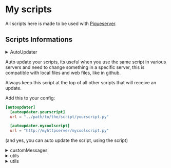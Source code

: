 # My scripts
All scripts here is made to be used with [Piqueserver](https://github.com/piqueserver/piqueserver).

## Scripts Informations
<details><summary>AutoUpdater<summary>

Auto update your scripts, its useful when you use the same
script in various servers and need to change something
in a specific server, this is compatible with local files
and web files, like in github.

Always keep this script at the top of all other scripts that
will receive an update.

Add this to your config:

```toml
[autoupdater]
  [autoupdater.yourscript]
  url = "../path/to/the/script/yourscript.py"

  [autoupdater.mycoolscript]
  url = "http://myhttpserver/mycoolscript.py"
```

(and yes, you can auto update the script, using the script)

</details>

<details><summary>customMessages</summary>
A script for helping with custom messaging (screen messages)
for BetterSpades and OpenSpades.

How to use?
- Put this script on the top of the script list in config.toml,
then the functions "connection.send_cmsg(Message, Type)" and "protocol.broadcast_cmsg(Message, Type)"

Message types:
- Notice
- Status
- Warning
- Error

Test commands:
- /csay Type Message
- /cpm Player Type Message

</details>

<details><summary>utils</summary>
A script where i will add useful functions i use when
coding scripts, like create_block, destroy_block, etc

How to use?
- Put this script on the top of the script list in config.toml,
to be able to use the functions.
```
┏━━━━━━━━━━━━━━━━━━━━━━━━━━━> FUNCTIONS <━━━━━━━━━━━━━━━━━━━━━━━━━━━┓
┣━━━━━━━━━━━━━━━━━━━━━━━━━━━━━━━━━━━━━━━━━━━━━━━━━━━━━━━━━━━━━━━━━━━┫
┣━> create_block(coords: tuple, save: bool=False, color: tuple=None)┃
┣> Available on protocol and connection classes.                    ┃
┃                                                                   ┃
┣> Create a block, on the map. If Save is True, block               ┃
┃  will be saved in the map for future connections.                 ┃
┣━━━━━━━━━━━━━━━━━━━━━━━━━━━━━━━━━━━━━━━━━━━━━━━━━━━━━━━━━━━━━━━━━━━┫
┣━> destroy_block(coords: tuple, save: bool=False)                  ┃
┣> Available on protocol and connection classes.                    ┃
┃                                                                   ┃
┣> Destroy a block. If Save is True, destroyed block                ┃
┃  will be saved in the map for future connections.                 ┃
┣━━━━━━━━━━━━━━━━━━━━━━━━━━━━━━━━━━━━━━━━━━━━━━━━━━━━━━━━━━━━━━━━━━━┫
┣━> gravity(body: dict)                                             ┃
┣> Available only in protocol                                       ┃
┃                                                                   ┃
┣> Calculate how the gravity will work passing the                  ┃
┃  mass and velocity.                                               ┃
┃                                                                   ┃
┣━> Body structure                                                  ┃
┣> position: z_coordinate (Float)                                   ┃
┣> mass: Int                                                        ┃
┣> velocity: Int                                                    ┃
┣━━━━━━━━━━━━━━━━━━━━━━━━━━━━━━━━━━━━━━━━━━━━━━━━━━━━━━━━━━━━━━━━━━━┫
┣━> gradient_fog(tuple: fog, float: speed)							┃
┣> Available only in protocol										┃
┃																	┃
┣> Change fog color in a gradient effect.							┃
┣━━━━━━━━━━━━━━━━━━━━━━━━━━━━━━━━━━━━━━━━━━━━━━━━━━━━━━━━━━━━━━━━━━━┫
┗━━━━━━━━━━━━━━━━━━━━━━━━━━━> FUNCTIONS <━━━━━━━━━━━━━━━━━━━━━━━━━━━┛
```

</details>

<details><summary>utils</summary>
Add a vote map for your server! With this players can start a vote writing
"rtv" on the chat, and voting. Also the map vote will start when the map ends!

Commands:
- /votemap
- /suggestmap

Optional dependencie:
- customMessages

</details>